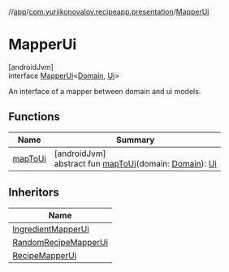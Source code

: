 //[app](../../../index.md)/[com.yuriikonovalov.recipeapp.presentation](../index.md)/[MapperUi](index.md)

# MapperUi

[androidJvm]\
interface [MapperUi](index.md)&lt;[Domain](index.md), [Ui](index.md)&gt;

An interface of a mapper between domain and ui models.

## Functions

| Name | Summary |
|---|---|
| [mapToUi](map-to-ui.md) | [androidJvm]<br>abstract fun [mapToUi](map-to-ui.md)(domain: [Domain](index.md)): [Ui](index.md) |

## Inheritors

| Name |
|---|
| [IngredientMapperUi](../../com.yuriikonovalov.recipeapp.framework.ui.mapper/-ingredient-mapper-ui/index.md) |
| [RandomRecipeMapperUi](../../com.yuriikonovalov.recipeapp.framework.ui.mapper/-random-recipe-mapper-ui/index.md) |
| [RecipeMapperUi](../../com.yuriikonovalov.recipeapp.framework.ui.mapper/-recipe-mapper-ui/index.md) |
